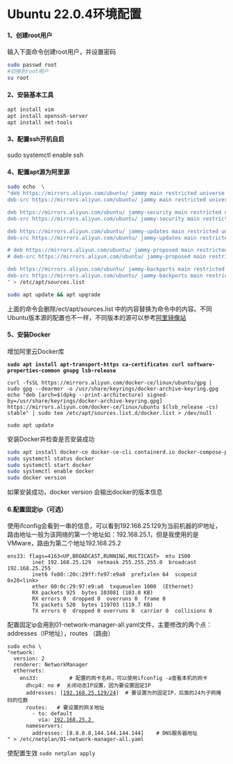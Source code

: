 # Ubuntu 22.0.4环境配置

#### 1、创建root用户

输入下面命令创建root用户，并设置密码

```bash
sudo passwd root
#切换到root用户
su root
```

#### 2、安装基本工具

```bash
apt install vim
apt install openssh-server
apt install net-tools
```

#### 3、配置ssh开机自启&#x20;

sudo systemctl enable ssh

#### 4、配置apt源为阿里源

```bash
sudo echo  \
"deb https://mirrors.aliyun.com/ubuntu/ jammy main restricted universe multiverse
deb-src https://mirrors.aliyun.com/ubuntu/ jammy main restricted universe multiverse

deb https://mirrors.aliyun.com/ubuntu/ jammy-security main restricted universe multiverse
deb-src https://mirrors.aliyun.com/ubuntu/ jammy-security main restricted universe multiverse

deb https://mirrors.aliyun.com/ubuntu/ jammy-updates main restricted universe multiverse
deb-src https://mirrors.aliyun.com/ubuntu/ jammy-updates main restricted universe multiverse

# deb https://mirrors.aliyun.com/ubuntu/ jammy-proposed main restricted universe multiverse
# deb-src https://mirrors.aliyun.com/ubuntu/ jammy-proposed main restricted universe multiverse

deb https://mirrors.aliyun.com/ubuntu/ jammy-backports main restricted universe multiverse
deb-src https://mirrors.aliyun.com/ubuntu/ jammy-backports main restricted universe multiverse
" > /etc/apt/sources.list

sudo apt update && apt upgrade
```

上面的命令会删除/ect/apt/sources.list 中的内容替换为命令中的内容。不同Ubuntu版本源的配置也不一样，不同版本的源可以参考[阿里镜像站](https://developer.aliyun.com/mirror/ubuntu?spm=a2c6h.13651102.0.0.330a1b11j9TGY3)



#### 5、安装Docker

增加阿里云Docker库

<pre class="language-bash"><code class="lang-bash"><strong>sudo apt install apt-transport-https ca-certificates curl software-properties-common gnupg lsb-release
</strong>
curl -fsSL https://mirrors.aliyun.com/docker-ce/linux/ubuntu/gpg | sudo gpg --dearmor -o /usr/share/keyrings/docker-archive-keyring.gpg
echo "deb [arch=$(dpkg --print-architecture) signed-by=/usr/share/keyrings/docker-archive-keyring.gpg] https://mirrors.aliyun.com/docker-ce/linux/ubuntu $(lsb_release -cs) stable" | sudo tee /etc/apt/sources.list.d/docker.list > /dev/null

sudo apt update
</code></pre>

安装Docker并检查是否安装成功

```bash
sudo apt install docker-ce docker-ce-cli containerd.io docker-compose-plugin
sudo systemctl status docker
sudo systemctl start docker
sudo systemctl enable docker
sudo docker version
```

如果安装成功，docker version 会输出docker的版本信息



#### 6.配置固定ip（可选）

使用ifconfig会看到一串的信息，可以看到192.168.25.129为当前机器的IP地址，路由地址一般为该网络的第一个地址如：192.168.25.1，但是我使用的是VMware，路由为第二个地址192.168.25.2

```
ens33: flags=4163<UP,BROADCAST,RUNNING,MULTICAST>  mtu 1500
        inet 192.168.25.129  netmask 255.255.255.0  broadcast 192.168.25.255
        inet6 fe80::20c:29ff:fe97:e9a0  prefixlen 64  scopeid 0x20<link>
        ether 00:0c:29:97:e9:a0  txqueuelen 1000  (Ethernet)
        RX packets 925  bytes 103081 (103.0 KB)
        RX errors 0  dropped 0  overruns 0  frame 0
        TX packets 520  bytes 119703 (119.7 KB)
        TX errors 0  dropped 0 overruns 0  carrier 0  collisions 0
```

配置固定ip会用到01-network-manager-all.yaml文件，主要修改的两个点：addresses（IP地址），routes （路由）

<pre class="language-bash"><code class="lang-bash">sudo echo \
"network:
  version: 2
  renderer: NetworkManager
  ethernets:
    ens33:	        # 配置的网卡名称，可以使用ifconfig -a查看本机的网卡
      dhcp4: no	#  关闭动态IP设置，因为要设置固定IP
      addresses: [<a data-footnote-ref href="#user-content-fn-1">192.168.25.129/24</a>]  # 要设置为的固定IP，后面的24为子网掩码的位数
      routes:	# 要设置的网关地址
        - to: default
          via: <a data-footnote-ref href="#user-content-fn-2">192.168.25.2 </a> 
      nameservers:
        addresses: [8.8.8.8,144.144.144.144]	# DNS服务器地址
" > /etc/netplan/01-network-manager-all.yaml
</code></pre>

使配置生效 `sudo netplan apply`

[^1]: 跟据自己所在网络IP配置

[^2]: 路由的地址
